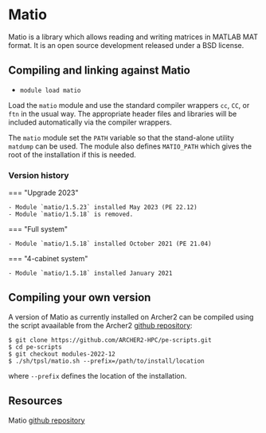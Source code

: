 # Matio

Matio is a library which allows reading and writing matrices in
MATLAB MAT format. It is an open source development released under
a BSD license.


## Compiling and linking against Matio

- `module load matio`

Load the `matio` module and use the standard compiler wrappers
`cc`, `CC`, or `ftn` in the usual way. The appropriate header
files and libraries will be included automatically via the
compiler wrappers.

The `matio` module set the `PATH` variable so that the stand-alone
utility `matdump` can be used. The module also defines `MATIO_PATH`
which gives the root of the installation if this is needed.


### Version history

=== "Upgrade 2023"

    - Module `matio/1.5.23` installed May 2023 (PE 22.12)
    - Module `matio/1.5.18` is removed.

=== "Full system"

    - Module `matio/1.5.18` installed October 2021 (PE 21.04)

=== "4-cabinet system"

    - Module `matio/1.5.18` installed January 2021


## Compiling your own version

A version of Matio as currently installed on Archer2 can be
compiled using the script avaailable from the Archer2
[github repository](https://github.com/ARCHER2-HPC/pe-scripts/tree/cse-develop):

```
$ git clone https://github.com/ARCHER2-HPC/pe-scripts.git
$ cd pe-scripts
$ git checkout modules-2022-12
$ ./sh/tpsl/matio.sh --prefix=/path/to/install/location
```
where `--prefix` defines the location of the installation.


## Resources

Matio [github repository](https://github.com/tbeu/matio)
